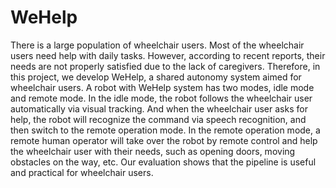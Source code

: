 # WeHelp
There is a large population of wheelchair users. Most of the wheelchair users need help with daily tasks. However, according to recent reports, their needs are not properly satisfied due to the lack of caregivers. Therefore, in this project, we develop WeHelp, a shared autonomy system aimed for wheelchair users. A robot with WeHelp system has two modes, idle mode and remote mode. In the idle mode, the robot follows the wheelchair user automatically via visual tracking. And when the wheelchair user asks for help, the robot will recognize the command via speech recognition, and then switch to the remote operation mode. In the remote operation mode, a remote human operator will take over the robot by remote control and help the wheelchair user with their needs, such as opening doors, moving obstacles on the way, etc. Our evaluation shows that the pipeline is useful and practical for wheelchair users.
